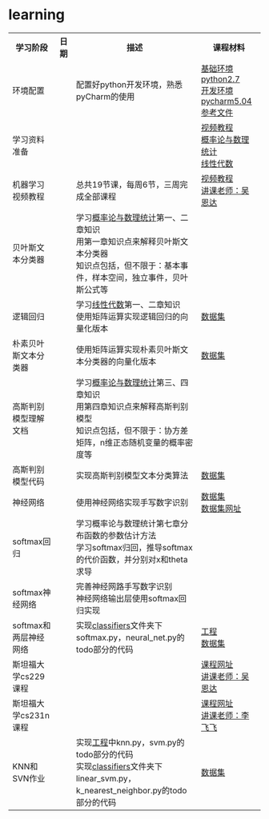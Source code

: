 # learning

<table>
  <tr>
    <th>学习阶段</th>
    <th>日期</th>
    <th>描述</th>
    <th>课程材料</th>
  </tr>
  <tr>
    <td>环境配置</td>
    <td></td>
    <td>配置好python开发环境，熟悉pyCharm的使用</td>
    <td>
      <a href="https://www.continuum.io/downloads">基础环境python2.7</a><br/>
      <a href="https://www.jetbrains.com/pycharm/download/#section=windows">开发环境pycharm5.04</a><br/>
      <a href="python/python环境配置_20160316.doc">参考文件</a><br/>
    </td>
  </tr>
  <tr>
    <td>学习资料准备</td>
    <td></td>
    <td></td>
    <td>
      <a href="https://www.coursera.org/learn/machine-learning">视频教程</a><br/>
      <a href="http://product.dangdang.com/23760742.html">概率论与数理统计</a><br/>
      <a href="http://product.dangdang.com/20942891.html">线性代数</a><br/>
    </td>
  </tr>
  <tr>
    <td>机器学习视频教程</td>
    <td></td>
    <td>总共19节课，每周6节，三周完成全部课程</td>
    <td>
      <a href="https://www.coursera.org/learn/machine-learning">视频教程</a><br/>
      <a href="http://baike.baidu.com/link?url=cbQBFt77LMfMNq1jDVEMBe-DOiLPMbXHi5J1PyMrdNA_cIqqZXFbiwqLq4ZZGGbvmz8Ffg7tTFivQBhv8pTL1a">讲课老师：吴恩达</a><br/>
    </td>
  </tr>
  <tr>
    <td>贝叶斯文本分类器</td>
    <td></td>
    <td>
      学习<a href="http://product.dangdang.com/23760742.html">概率论与数理统计</a>第一、二章知识<br/>
      用第一章知识点来解释贝叶斯文本分类器<br/>
      知识点包括，但不限于：基本事件，样本空间，独立事件，贝叶斯公式等<br/>
    </td>
    <td></td>
  </tr>
  <tr>
    <td>逻辑回归</td>
    <td></td>
    <td>
      学习<a href="http://product.dangdang.com/20942891.html">线性代数</a>第一、二章知识<br/>
      使用矩阵运算实现逻辑回归的向量化版本<br/>
    </td>
    <td>
      <a href="data_set/comment_sentiment">数据集</a><br/>
    </td>
  </tr>
  <tr>
    <td>朴素贝叶斯文本分类器</td>
    <td></td>
    <td>
      使用矩阵运算实现朴素贝叶斯文本分类器的向量化版本<br/>
    </td>
    <td>
      <a href="data_set/comment_sentiment">数据集</a><br/>
    </td>
  </tr>
  <tr>
    <td>高斯判别模型理解文档</td>
    <td></td>
    <td>
      学习<a href="http://product.dangdang.com/23760742.html">概率论与数理统计</a>第三、四章知识<br/>
      用第四章知识点来解释高斯判别模型<br/>
      知识点包括，但不限于：协方差矩阵，n维正态随机变量的概率密度等<br/>
    </td>
    <td></td>
  </tr>
  <tr>
    <td>高斯判别模型代码</td>
    <td></td>
    <td>
      实现高斯判别模型文本分类算法<br/>
    </td>
    <td>
      <a href="data_set/comment_sentiment">数据集</a><br/>
    </td>
  </tr>
  <tr>
    <td>神经网络</td>
    <td></td>
    <td>
      使用神经网络实现手写数字识别
    </td>
    <td>
      <a href="data_set/mnist">数据集</a><br/>
      <a href="http://yann.lecun.com/exdb/mnist/">数据集网址</a><br/>
    </td>
  </tr>
  <tr>
    <td>softmax回归</td>
    <td></td>
    <td>
      学习概率论与数理统计第七章分布函数的参数估计方法<br/>
      学习softmax归回，推导softmax的代价函数，并分别对x和theta求导<br/>
    </td>
    <td></td>
  </tr>
  <tr>
    <td>softmax神经网络</td>
    <td></td>
    <td>
      完善神经网路手写数字识别<br/>
      神经网络输出层使用softmax回归实现<br/>
    </td>
    <td></td>
  </tr>
  <tr>
    <td>softmax和两层神经网络</td>
    <td></td>
    <td>
      实现<a href="project/ltDLA1/cs231n/classifiers">classifiers</a>文件夹下softmax.py，neural_net.py的todo部分的代码<br/>
    </td>
    <td>
      <a href="project/ltDLA1">工程</a><br/>
      <a href="data_set/cifar-10-batches-py">数据集</a><br/>
    </td>
  </tr>
  <tr>
    <td>斯坦福大学cs229课程</td>
    <td></td>
    <td></td>
    <td>
      <a href="http://open.163.com/special/opencourse/machinelearning.html">课程网址</a><br/>
      <a href="http://baike.baidu.com/link?url=cbQBFt77LMfMNq1jDVEMBe-DOiLPMbXHi5J1PyMrdNA_cIqqZXFbiwqLq4ZZGGbvmz8Ffg7tTFivQBhv8pTL1a">讲课老师：吴恩达</a><br/>
    </td>
  </tr>
  <tr>
    <td>斯坦福大学cs231n课程</td>
    <td></td>
    <td></td>
    <td>
      <a href="http://cs231n.stanford.edu/">课程网址</a><br/>
      <a href="http://baike.baidu.com/link?url=j6j_IoaVUNRPWnKwKXXYeibTugDOQ_WTMjZX-FRp9qvxB-qd1KGeHF5-hCzjpeIs0CxPrkYj0rVA6vMnEa2xuK">讲课老师：李飞飞</a><br/>
    </td>
  </tr>
  <tr>
    <td>KNN和SVN作业</td>
    <td></td>
    <td>
      实现<a href="project/ltDLA1">工程</a>中knn.py，svm.py的todo部分的代码<br/>
      实现<a href="project/ltDLA1/cs231n/classifiers">classifiers</a>文件夹下linear_svm.py，k_nearest_neighbor.py的todo部分的代码<br/>
    </td>
    <td>
      <a href="data_set/cifar-10-batches-py">数据集</a><br/>
    </td>
  </tr>
</table>
